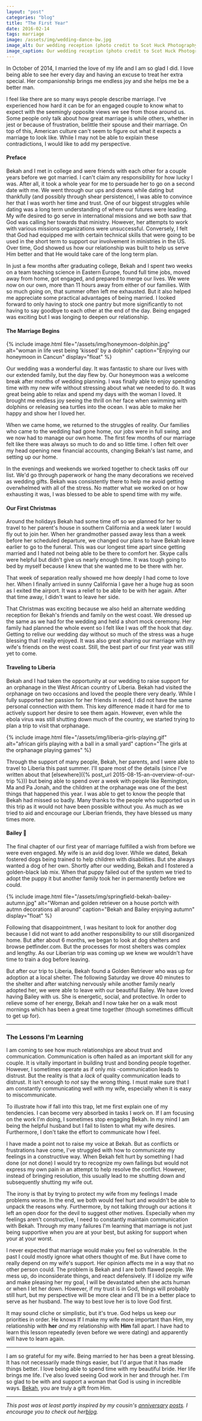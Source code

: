 ```yaml
---
layout: "post"
categories: "blog"
title: "The First Year"
date: 2016-02-14
tags: marriage
image: /assets/img/wedding-dance-bw.jpg
image_alt: Our wedding reception (photo credit to Scot Huck Photography)
image_caption: Our wedding reception (photo credit to Scot Huck Photography)
---
```


In October of 2014, I married the love of my life and I am so glad I did. I
love being able to see her every day and having an excuse to treat her extra
special. Her companionship brings me endless joy and she helps me be a better
man.

I feel like there are so many ways people describe marriage. I've experienced
how hard it can be for an engaged couple to know what to expect with the
seemingly opposite views we see from those around us. Some people only talk
about how great marriage is while others, whether in jest or because of
frustration, belittle their spouse and their marriage. On top of this,
American culture can't seem to figure out what it expects a marriage to look
like. While I may not be able to explain these contradictions, I would like to
add my perspective.

#### Preface

Bekah and I met in college and were friends with each other for a couple years
before we got married. I can't claim any responsibility for how lucky I was.
After all, it took a whole year for me to persuade her to go on a second date
with me. We went through our ups and downs while dating but thankfully (and
possibly through shear persistence), I was able to convince her that I was
worth her time and trust. One of our biggest struggles while dating was a long
term understanding of where our futures were leading. My wife desired to go
serve in international missions and we both saw that God was calling her
towards that ministry. However, her attempts to work with various missions
organizations were unsuccessful. Conversely, I felt that God had equipped me
with certain technical skills that were going to be used in the short term to
support our involvement in ministries in the US. Over time, God showed us how
our relationship was built to help us serve Him better and that He would take
care of the long term plan.

In just a few months after graduating college, Bekah and I spent two weeks on
a team teaching science in Eastern Europe, found full time jobs, moved away
from home, got engaged, and prepared to merge our lives. We were now on our
own, more than 11 hours away from either of our families. With so much going
on, that summer often left me exhausted. But it also helped me appreciate some
practical advantages of being married. I looked forward to only having to
stock one pantry but more significantly to not having to say goodbye to each
other at the end of the day. Being engaged was exciting but I was longing to
deepen our relationship.

#### The Marriage Begins

{% include image.html
    file="/assets/img/honeymoon-dolphin.jpg"
    alt="woman in life vest being 'kissed' by a dolphin"
    caption="Enjoying our honeymoon in Cancun"
    display="float"
%}

Our wedding was a wonderful day. It was fantastic to share our lives with our
extended family, but the day flew by. Our honeymoon was a welcome break after
months of wedding planning. I was finally able to enjoy spending time with my
new wife without stressing about what we needed to do. It was great being able
to relax and spend my days with the woman I loved. It brought me endless joy
seeing the thrill on her face when swimming with dolphins or releasing sea
turtles into the ocean. I was able to make her happy and show her I loved her.

When we came home, we returned to the struggles of reality. Our families who
came to the wedding had gone home, our jobs were in full swing, and we now had
to manage our own home. The first few months of our marriage felt like there
was always so much to do and so little time. I often felt over my head opening
new financial accounts, changing Bekah's last name, and setting up our home.

In the evenings and weekends we worked together to check tasks off our list.
We'd go through paperwork or hang the many decorations we received as wedding
gifts. Bekah was consistently there to help me avoid getting overwhelmed with
all of the stress. No matter what we worked on or how exhausting it was, I was
blessed to be able to spend time with my wife.

#### Our First Christmas

Around the holidays Bekah had some time off so we planned for her to travel to
her parent's house in southern California and a week later I would fly out to
join her. When her grandmother passed away less than a week before her
scheduled departure, we changed our plans to have Bekah leave earlier to go to
the funeral. This was our longest time apart since getting married and I hated
not being able to be there to comfort her. Skype calls were helpful but didn't
give us nearly enough time. It was tough going to bed by myself because I knew
that she wanted me to be there with her.

That week of separation really showed me how deeply I had come to love her.
When I finally arrived in sunny California I gave her a huge hug as soon as I
exited the airport. It was a relief to be able to be with her again. After
that time away, I didn't want to leave her side.

That Christmas was exciting because we also held an alternate wedding
reception for Bekah's friends and family on the west coast. We dressed up the
same as we had for the wedding and held a short mock ceremony. Her family had
planned the whole event so I felt like I was off the hook that day. Getting to
relive our wedding day without so much of the stress was a huge blessing that
I really enjoyed. It was also great sharing our marriage with my wife's
friends on the west coast. Still, the best part of our first year was still
yet to come.

#### Traveling to Liberia

Bekah and I had taken the opportunity at our wedding to raise support for an
orphanage in the West African country of Liberia. Bekah had visited the
orphanage on two occasions and loved the people there very dearly. While I
fully supported her passion for her friends in need, I did not have the same
personal connection with them. This key difference made it hard for me to
actively support her desire to see them again. However, even while the ebola
virus was still shutting down much of the country, we started trying to plan a
trip to visit that orphanage.

{% include image.html
    file="/assets/img/liberia-girls-playing.gif"
    alt="african girls playing with a ball in a small yard"
    caption="The girls at the orphanage playing games"
%}

Through the support of many people, Bekah, her parents, and I were able to
travel to Liberia this past summer. I'll spare most of the details (since I've
written about that [elsewhere]({% post_url 2015-08-15-an-overview-of-our-trip %})) but being able to spend over a week with people like
Remington, Ma and Pa Jonah, and the children at the orphanage was one of the
best things that happened this year. I was able to get to know the people that
Bekah had missed so badly. Many thanks to the people who supported us in this
trip as it would not have been possible without you. As much as we tried to
aid and encourage our Liberian friends, they have blessed us many times more.

#### Bailey 🐾

The final chapter of our first year of marriage fulfilled a wish from before
we were even engaged. My wife is an avid dog lover. While we dated, Bekah
fostered dogs being trained to help children with disabilities. But she always
wanted a dog of her own. Shortly after our wedding, Bekah and I fostered a
golden-black lab mix. When that puppy failed out of the system we tried to
adopt the puppy it but another family took her in permanently before we could.

{% include image.html
    file="/assets/img/springfield-bekah-bailey-autumn.jpg"
    alt="Woman and golden retriever on a house portch with autmn decorations all around"
    caption="Bekah and Bailey enjoying autumn"
    display="float"
%}

Following that disappointment, I was hesitant to look for another dog because
I did not want to add another responsibility to our still disorganized home.
But after about 6 months, we began to look at dog shelters and browse
petfinder.com. But the processes for most shelters was complex and lengthy. As
our Liberian trip was coming up we knew we wouldn't have time to train a dog
before leaving.

But after our trip to Liberia, Bekah found a Golden Retriever who was up for
adoption at a local shelter. The following Saturday we drove 40 minutes to the
shelter and after watching nervously while another family nearly adopted her,
we were able to leave with our beautiful Bailey. We have loved having Bailey
with us. She is energetic, social, and protective. In order to relieve some of
her energy, Bekah and I now take her on a walk most mornings which has been a
great time together (though sometimes difficult to get up for).

---

### The Lessons I'm Learning

I am coming to see how much relationships are about trust and communication.
Communication is often hailed as an important skill for any couple. It is
vitally important in building trust and bonding people together. However, I
sometimes operate as if only _mis_ -communication leads to distrust. But the
reality is that a _lack_ of quality communication leads to distrust. It isn't
enough to _not_ say the wrong thing. I must make sure that I am constantly
communicating well with my wife, especially when it is easy to miscommunicate.

To illustrate how if fall into this trap, let me first explain one of my
tendencies. I can become very absorbed in tasks I work on. If I am focusing on
the work I'm doing, I sometimes stop engaging Bekah. In my mind I am being the
helpful husband but I fail to listen to what my wife desires. Furthermore, I
don't take the effort to communicate how I feel.

I have made a point not to raise my voice at Bekah. But as conflicts or
frustrations have come, I've struggled with how to communicate my feelings in
a constructive way. When Bekah felt hurt by something I had done (or not done)
I would try to recognize my own failings but would not express my own pain in
an attempt to help resolve the conflict. However, instead of bringing
resolution, this usually lead to me shutting down and subsequently shutting my
wife out.

The irony is that by trying to protect my wife from my feelings I made
problems worse. In the end, we both would feel hurt and wouldn't be able to
unpack the reasons why. Furthermore, by not talking through our actions it
left an open door for the devil to suggest other motives. Especially when my
feelings aren't constructive, I need to constantly maintain communication with
Bekah. Through my many failures I'm learning that marriage is not just being
supportive when you are at your best, but asking for support when your at your
worst.

I never expected that marriage would make you feel so vulnerable. In the past
I could mostly ignore what others thought of me. But I have come to really
depend on my wife's support. Her opinion affects me in a way that no other
person could. The problem is Bekah and I are both flawed people. We mess up,
do inconsiderate things, and react defensively. If I idolize my wife and make
pleasing her my goal, I will be devastated when she acts human or when I let
her down. However, if my trust is in God, things will probably still hurt, but
my perspective will be more clear and I'll be in a better place to serve as
her husband. The way to best love her is to love God first.

It may sound cliche or simplistic, but it's true. God helps us keep our
priorities in order. He knows If I make my wife more important than Him, my
relationship with **her** _and_ my relationship with **Him** fall apart.
I have had to learn this lesson repeatedly (even before we were dating) and
apparently will have to learn again.

---

I am so grateful for my wife. Being married to her has been a great blessing.
It has not necessarily made things easier, but I'd argue that it has made
things better. I love being able to spend time with my beautiful bride. Her
life brings me life. I've also loved seeing God work in her and through her.
I'm so glad to be with and support a woman that God is using in incredible
ways. [Bekah](https://medium.com/u/a16e6023fddf), you are truly a gift from
Him.

---

_This post was at least partly inspired by my cousin's
[anniversary](https://debarbibee.wordpress.com/2015/06/08/why-i-changed-my-name-when-i-got-married/)
[posts](https://debarbibee.wordpress.com/2015/06/30/2-years/). I
encourage you to check out her[blog](https://debarbibee.wordpress.com/)._
